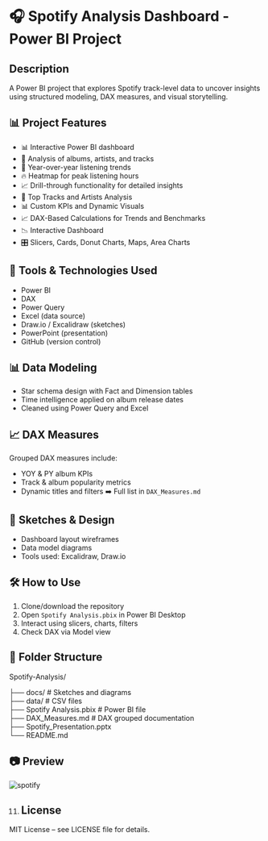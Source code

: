 
# 🎧 Spotify Analysis Dashboard - Power BI Project


## Description
A Power BI project that explores Spotify track-level data to uncover insights using structured modeling, DAX measures, and visual storytelling.


## 📊 Project Features
- 📊 Interactive Power BI dashboard
- 🎵 Analysis of albums, artists, and tracks
- 📅 Year-over-year listening trends
- 🔥 Heatmap for peak listening hours
- 📈 Drill-through functionality for detailed insights
- 🎵 Top Tracks and Artists Analysis  
- 📊 Custom KPIs and Dynamic Visuals
- 📈 DAX-Based Calculations for Trends and Benchmarks
- 📉 Interactive Dashboard
- 🎛️ Slicers, Cards, Donut Charts, Maps, Area Charts 


  
## 🧩 Tools & Technologies Used
- Power BI  
- DAX  
- Power Query  
- Excel (data source)  
- Draw.io / Excalidraw (sketches)  
- PowerPoint (presentation)  
- GitHub (version control)
   
## 📊  Data Modeling
- Star schema design with Fact and Dimension tables  
- Time intelligence applied on album release dates  
- Cleaned using Power Query and Excel
 
## 📈  DAX Measures
Grouped DAX measures include:
- YOY & PY album KPIs  
- Track & album popularity metrics  
- Dynamic titles and filters
➡️ Full list in `DAX_Measures.md`

 ## 🎨  Sketches & Design
- Dashboard layout wireframes  
- Data model diagrams  
- Tools used: Excalidraw, Draw.io

## 🛠️ How to Use
1. Clone/download the repository  
2. Open `Spotify Analysis.pbix` in Power BI Desktop  
3. Interact using slicers, charts, filters  
4. Check DAX via Model view
   
## 📁 Folder Structure
Spotify-Analysis/

├── docs/                        # Sketches and diagrams  
├── data/                        # CSV files  
├── Spotify Analysis.pbix        # Power BI file  
├── DAX_Measures.md              # DAX grouped documentation  
├── Spotify_Presentation.pptx  
└── README.md

## 📷 Preview
![spotify ](https://github.com/user-attachments/assets/cf0ef215-4f3f-4e5e-80ac-e58a0dc93e7c)


  
11. ## License
MIT License – see LICENSE file for details.
